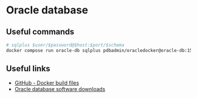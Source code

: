 # Oracle database

## Useful commands

```bash
# sqlplus $user/$password@$host:$port/$schema
docker compose run oracle-db sqlplus pdbadmin/oracledocker@oracle-db:1521/FREEPDB1
```

## Useful links

- [GitHub - Docker build files](https://github.com/oracle/docker-images)
- [Oracle database software downloads](https://www.oracle.com/database/technologies/oracle-database-software-downloads.html)
